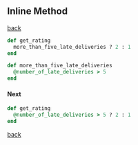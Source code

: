 ## Inline Method
[back](https://github.com/manelromero/refactoring/blob/master/README.md)
```ruby
def get_rating
  more_than_five_late_deliveries ? 2 : 1
end

def more_than_five_late_deliveries
  @number_of_late_deliveries > 5
end
```
#### Next
```ruby
def get_rating
  @number_of_late_deliveries > 5 ? 2 : 1
end
```
[back](https://github.com/manelromero/refactoring/blob/master/README.md)
